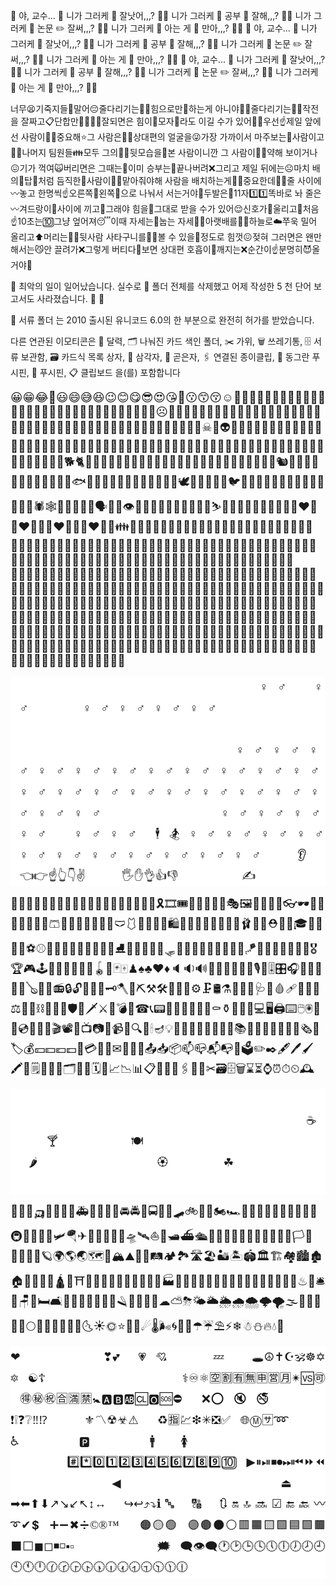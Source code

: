 


🏫 야, 교수... 🤢 니가 그러케 👊 잘낫어,,,? 👿👿 니가 그러케 👊 공부 📖 잘해,,,? 👿👿 니가 그러케 👊 논문 ✏️ 잘써,,,? 👿👿 니가 그러케 👊 아는 게 🦀 만아,,,? 👿👿 🏫 야, 교수... 🤢 니가 그러케 👊 잘낫어,,,? 👿👿 니가 그러케 👊 공부 📖 잘해,,,? 👿👿 니가 그러케 👊 논문 ✏️ 잘써,,,? 👿👿 니가 그러케 👊 아는 게 🦀 만아,,,? 👿👿 🏫 야, 교수... 🤢 니가 그러케 👊 잘낫어,,,? 👿👿 니가 그러케 👊 공부 📖 잘해,,,? 👿👿 니가 그러케 👊 논문 ✏️ 잘써,,,? 👿👿 니가 그러케 👊 아는 게 🦀 만아,,,? 👿👿



너무😫기죽지들👻말어😔줄다리기는🤜🤛힘으로만💪하는게 아니야🙅‍♂️줄다리기는🤜🤛작전을 잘짜고📋단합만👨‍👩‍👧‍👦잘되면은 힘이💪모자🎩라도 이길 수가 있어🙆‍♂️우선☝️제일 앞에선 사람이🙋‍♂️중요해⭐그 사람은🙋‍♂️상대편의 얼굴을😜가장 가까이서 마주보는💏사람이고🙋‍♂️나머지 팀원들👪모두 그의🙋‍♂️뒷모습을🙈본 사람이니깐 그 사람이🙋‍♂️약해 보이거나😖기가 꺽여🙀버리면은 그때는🤕이미 승부는🤒끝나버려❌그리고 제일 뒤에는☹️마치 배의🚢탑🗼처럼 듬직한💪사람이🙋‍♀️맡아줘야해 사람을 배치하는게👯‍♀️중요한데👯‍♂️줄 사이에〰️놓고 한명씩☝️오른쪽👀왼쪽👀으로 나눠서 서는거야👭두발은👟11자1️⃣1️⃣똑바로 놔 줄은〰️겨드랑이🙈사이에 끼고🙊그래야 힘을💪그대로 받을 수가 있어😌신호가🔢울리고📢처음☝️10초는🔟그냥 엎어져😴이때 자세는🤔눕는 자세🤸‍♀️아랫배를🧘‍♀️하늘로☁️쭈욱 밀어 올리고⬆️머리는🤦‍♀️뒷사람 사타구니를🏃‍♀️볼 수 있을👀정도로 힘껏😖젖혀 그러면은 왠만해서는😼안 끌려가❌그렇게 버티다😤보면 상대편 호흡이🤮깨지는❌순간이☝️분명히😈올거야🤙


🔸 최악의 일이 일어났습니다. 실수로 📁 폴더 전체를 삭제했고 어제 작성한 5 천 단어 보고서도 사라졌습니다. 📄 😤


📁 서류 폴더 는 2010 출시된 유니코드 6.0의 한 부분으로 완전히 허가를 받았습니다.

다른 연관된 이모티콘은 📅 달력, 🗂️ 나눠진 카드 색인 폴더, ✂️ 가위, 🗑️ 쓰레기통, 🗄️ 서류 보관함, 🗃️ 카드식 목록 상자, 📐 삼각자, 📏 곧은자, 🖇️ 연결된 종이클립, 📍 동그란 푸시핀, 📌 푸시핀, 📋 클립보드 을(를) 포함합니다


<span style="font-size: 14pt;">😀😁😂🤣😃😄😅😆😉😊😋😎😍😘🥰😗😙😚☺🙂🤗🤩🤔🤨😐😑😶🙄😏😣😥😮🤐😯😪😫🥱😴😌😛😜😝🤤😒😓😔😕🙃🤑😲☹🙁😖😞😟😤😢😭😦😧😨😩🤯😬😰😱🥵🥶😳🤪😵🥴😠😡🤬😷🤒🤕🤢🤮🤧😇🥳🥺🤠🤡🤥🤫🤭🧐🤓😈👿👹👺💀☠👻👽👾🤖💩😺😸😹😻😼😽🙀😿😾🐱‍👤🐱‍🏍🐱‍💻🐱‍🐉🐱‍👓🐱‍🚀🙈🙉🙊🐵🐶🐺🐱🦁🐯🦒🦊🦝🐮🐷🐗🐭🐹🐰🐻🐨🐼🐸🦓🐴🦄🐔🐲🐽🐾🐒🦍🦧🦮🐕‍🦺🐩🐕🐈🐅🐆🐎🦌🦏🦛🐂🐃🐄🐖🐏🐑🐐🐪🐫🦙🦘🦥🦨🦡🐘🐁🐀🦔🐇🐿🦎🐊🐢🐍🐉🦕🦖🦦🦈🐬🐳🐋🐟🐠🐡🦐🦑🐙🦞🦀🐚🦆🐓🦃🦅🕊🦢🦜🦩🦚🦉🐦🐧🐥🐤🐣🦇🦋🐌🐛🦟🦗🐜🐝🐞🦂🕷🕸🦠🧞‍♀️🧞‍♂️🗣👤👥👁👀🦴🦷👅👄🧠🦾🦿👣🤺⛷🤼‍♂️🤼‍♀️👯‍♂️👯‍♀️💑👩‍❤️‍👩👨‍❤️‍👨💏👩‍❤️‍💋‍👩👨‍❤️‍💋‍👨👪👨‍👩‍👦👨‍👩‍👧👨‍👩‍👧‍👦👨‍👩‍👦‍👦👨‍👩‍👧‍👧👨‍👨‍👦👨‍👨‍👧👨‍👨‍👧‍👦👨‍👨‍👦‍👦👨‍👨‍👧‍👧👩‍👩‍👦👩‍👩‍👧👩‍👩‍👧‍👦👩‍👩‍👦‍👦👩‍👩‍👧‍👧👩‍👦👩‍👧👩‍👧‍👦👩‍👦‍👦👩‍👧‍👧👨‍👦👨‍👧👨‍👧‍👦👨‍👦‍👦👨‍👧‍👧👭👩🏻‍🤝‍👩🏻👩🏼‍🤝‍👩🏻👩🏼‍🤝‍👩🏼👩🏽‍🤝‍👩🏻👩🏽‍🤝‍👩🏼👩🏽‍🤝‍👩🏽👩🏾‍🤝‍👩🏻👩🏾‍🤝‍👩🏼👩🏾‍🤝‍👩🏽👩🏾‍🤝‍👩🏾👩🏿‍🤝‍👩🏻👩🏿‍🤝‍👩🏼👩🏿‍🤝‍👩🏽👩🏿‍🤝‍👩🏾👩🏿‍🤝‍👩🏿👫👩🏻‍🤝‍🧑🏻👩🏻‍🤝‍🧑🏼👩🏻‍🤝‍🧑🏽👩🏻‍🤝‍🧑🏾👩🏻‍🤝‍🧑🏿👩🏼‍🤝‍🧑🏻👩🏼‍🤝‍🧑🏼👩🏼‍🤝‍🧑🏽👩🏼‍🤝‍🧑🏾👩🏼‍🤝‍🧑🏿👩🏽‍🤝‍🧑🏻👩🏽‍🤝‍🧑🏼👩🏽‍🤝‍🧑🏽👩🏽‍🤝‍🧑🏾👩🏽‍🤝‍🧑🏿👩🏾‍🤝‍🧑🏻👩🏾‍🤝‍🧑🏼👩🏾‍🤝‍🧑🏽👩🏾‍🤝‍🧑🏾👩🏾‍🤝‍🧑🏿👩🏿‍🤝‍🧑🏻👩🏿‍🤝‍🧑🏼👩🏿‍🤝‍🧑🏽👩🏿‍🤝‍🧑🏾👩🏿‍🤝‍🧑🏿👬👨🏻‍🤝‍👨🏻👨🏼‍🤝‍👨🏻👨🏼‍🤝‍👨🏼👨🏽‍🤝‍👨🏻👨🏽‍🤝‍👨🏼👨🏽‍🤝‍👨🏽👨🏾‍🤝‍👨🏻👨🏾‍🤝‍👨🏼👨🏾‍🤝‍👨🏽👨🏾‍🤝‍👨🏾👨🏿‍🤝‍👨🏻👨🏿‍🤝‍👨🏼👨🏿‍🤝‍👨🏽👨🏿‍🤝‍👨🏾👨🏿‍🤝‍👨🏿</span>


<p style="line-height: 1.8; font-family: 돋움; text-align: justify; background-color: rgb(255, 255, 255);"><span style="font-size: 14pt;">👩👨🧑👧👦🧒👶👵👴🧓👩‍🦰👨‍🦰👩‍🦱👨‍🦱👩‍🦲👨‍🦲👩‍🦳👨‍🦳👱‍♀️👱‍♂️👸🤴👳‍♀️👳‍♂️👲🧔👼🤶🎅👮‍♀️👮‍♂️🕵️‍♀️🕵️‍♂️💂‍♀️💂‍♂️👷‍♀️👷‍♂️👩‍⚕️👨‍⚕️👩‍🎓👨‍🎓👩‍🏫👨‍🏫👩‍⚖️👨‍⚖️👩‍🌾👨‍🌾👩‍🍳👨‍🍳👩‍🔧👨‍🔧👩‍🏭👨‍🏭👩‍💼👨‍💼👩‍🔬👨‍🔬👩‍💻👨‍💻👩‍🎤👨‍🎤👩‍🎨👨‍🎨👩‍✈️👨‍✈️👩‍🚀👨‍🚀👩‍🚒👨‍🚒🧕👰🤵🤱🤰🦸‍♀️🦸‍♂️🦹‍♀️🦹‍♂️🧙‍♀️🧙‍♂️🧚‍♀️🧚‍♂️🧛‍♀️🧛‍♂️🧜‍♀️🧜‍♂️🧝‍♀️🧝‍♂️🧟‍♀️🧟‍♂️🙍‍♀️🙍‍♂️🙎‍♀️🙎‍♂️🙅‍♀️🙅‍♂️🙆‍♀️🙆‍♂️🧏‍♀️🧏‍♂️💁‍♀️💁‍♂️🙋‍♀️🙋‍♂️🙇‍♀️🙇‍♂️🤦‍♀️🤦‍♂️🤷‍♀️🤷‍♂️💆‍♀️💆‍♂️💇‍♀️💇‍♂️🧖‍♀️🧖‍♂️🤹‍♀️🤹‍♂️👩‍🦽👨‍🦽👩‍🦼👨‍🦼👩‍🦯👨‍🦯🧎‍♀️🧎‍♂️🧍‍♀️🧍‍♂️🚶‍♀️🚶‍♂️🏃‍♀️🏃‍♂️💃🕺🧗‍♀️🧗‍♂️🧘‍♀️🧘‍♂️🛀🛌🕴🏇🏂🏌️‍♀️🏌️‍♂️🏄‍♀️🏄‍♂️🚣‍♀️🚣‍♂️🏊‍♀️🏊‍♂️🤽‍♀️🤽‍♂️🤾‍♀️🤾‍♂️⛹️‍♀️⛹️‍♂️🏋️‍♀️🏋️‍♂️🚴‍♀️🚴‍♂️🚵‍♀️🚵‍♂️🤸‍♀️🤸‍♂️🤳💪🦵🦶👂🦻👃🤏👈👉☝👆👇✌🤞🖖🤘🤙🖐✋👌👍👎✊👊🤛🤜🤚👋🤟✍👏👐🙌🤲🙏🤝💅</span></p>



<span style="font-size: 14pt;">🎈🎈🎆🎇🧨✨🎉🎊🎃🎄🎋🎍🎎🎏🎐🎑🧧🎀🎁🎗🎞🎟🎫🎠🎡🎢🎪🎭🖼🎨🧵🧶🛒👓🕶🦺🥽🥼🧥👔👕👖🩳🧣🧤🧦👗🥻👘👚🩲🩱👙👛👜👝🛍🎒👞👟🥾🥿👠👡👢🩰👑🧢⛑👒🎩🎓💋💄💍💎⚽⚾🥎🏀🏐🏈🏉🎱🎳🥌⛳⛸🎣🤿🎽🛶🎿🛷🥅🏒🥍🏏🏑🏓🏸🎾🥏🪁🎯🥊🥋🥇🥈🥉🏅🎖🏆🎮🕹🎰🎲🔮🧿🧩🧸🪀🎴🃏🀄♟♠♣♥♦🔈🔉🔊📢📣🔔🎼🎵🎶🎙🎤🎚🎛🎧📯🥁🎷🎺🎸🪕🎻🎹📻🔒🔓🔏🔐🔑🗝🪓🔨⛏⚒🛠🔧🔩🧱⚙🗜🛢⚗🧪🧫🧬🩺💉🩸🩹💊🔬🔭⚖📿🔗⛓🧰🧲🦯🛡🏹🗡⚔🔪💣🔫☎📞📟📠📱📲📳📴🚬⚰⚱🗿🔋🔌💻🖥🖨⌨🖱🖲💽💾💿📀🧮🎥🎬📽📡📺📷📸📹📼🔍🔎🕯🪔💡🔦🏮📔📕📖📗📘📙📚📓📒📃📜📄📑📰🗞🔖🏷💰💴💵💶💷💸💳🧾🏧✉📧📨📩📤📥📦📫📪📬📭📮🗳✏✒🖋🖊🖌🖍📝🗒💼📁📂🗂📅📆🗓📇📈📉📊📋📌📍📎🖇📏📐✂🗃🗄🗑⌛⏳⌚⏰⏱⏲🕰</span>


<p style="line-height: 1.8; font-family: 돋움; text-align: justify; background-color: rgb(255, 255, 255);"><span style="font-size: 14pt;">🍕🍔🍟🌭🍿🧂🥓🥚🍳🧇🥞🧈🍞🥐🥨🥯🥖🧀🥗🥙🥪🌮🌯🥫🍖🍗🥩🍠🥟🥠🥡🍱🍘🍙🍚🍛🍜🦪🍣🍤🍥🥮🍢🧆🥘🍲🍝🥣🥧🍦🍧🍨🍩🍪🎂🍰🧁🍫🍬🍭🍡🍮🍯🍼🥛🧃☕🍵🧉🍶🍾🍷🍸🍹🍺🍻🥂🥃🧊🥤🥢🍽🍴🥄🏺🥝🥥🍇🍈🍉🍊🍋🍌🍍🥭🍎🍏🍐🍑🍒🍓🍅🍆🌽🌶🍄🥑🥒🥬🥦🥔🧄🧅🥕🌰🥜💐🌸🏵🌹🌺🌻🌼🌷🥀☘🌱🌲🌳🌴🌵🌾🌿🍀🍁🍂🍃</span></p>



<span style="font-size: 14pt;">🚗🚓🚕🛺🚙🚌🚐🚎🚑🚒🚚🚛🚜🚘🚔🚖🚍🦽🦼🛹🚲🛴🛵🏍🏎🚄🚅🚈🚝🚞🚃🚋🚆🚉🚊🚇🚟🚠🚡🚂🛩🪂✈🛫🛬💺🚁🚀🛸🛰⛵🚤🛥⛴🛳🚢⚓🚏⛽🚨🚥🚦🚧🏁🏳‍🌈🏳🏴🏴‍☠️🚩🌌🪐🌍🌎🌏🗺🧭🏔⛰🌋🗻🛤🏕🏞🛣🏖🏜🏝🏟🏛🏗🏘🏙🏚🏠🏡⛪🕋🕌🛕🕍⛩🏢🏣🏤🏥🏦🏨🏩🏪🏫🏬🏭🏯🏰💒🗼🌉🗽🗾🎌⛲⛺🌁🌃🌄🌅🌆🌇♨💈🛎🧳🪑🚪🛏🛋🚽🧻🚿🛁🧼🧽🧴🪒🧷🧹🧺🧯☁⛅⛈🌤🌥🌦🌧🌨🌩🌪🌫🌝🌑🌒🌓🌔🌕🌖🌗🌘🌙🌚🌛🌜☀🌞⭐🌟🌠☄🌡🌬🌀🌈🌂☂☔⛱⚡❄☃⛄🔥💧🌊</span>


<p style="line-height: 1.8; font-family: 돋움; text-align: justify; background-color: rgb(255, 255, 255);"><span style="font-size: 14pt;">❤🧡💛💚💙💜🤎🖤🤍💔❣💕💞💓💗💖💘💝💟💌💢💥💤💦💨💫🕳☮✝☪🕉☸✡🔯🕎☯☦🛐⛎♈♉♊♋♌♍♎♏♐♑♒♓🆔⚕♾⚛🈳🈹🈶🈚🈸🈺🈷✴🆚🉑💮🉐㊙㊗🈴🈵🈲🚼🅰🅱🆎🆑🅾🆘⛔🛑📛❌⭕🚫🔇🔕🚭🚷🚯🚳🚱🔞📵❗❕❓❔‼⁉💯🔅🔆🔱⚜〽☢☣⚠🚸🔰♻🈯💹❇✳❎✅💠🌐Ⓜ🈂➿🛂🛃🛄🛅♿🚾🅿🚰🚹🚺🚻🚮📶🈁🆖🆗🆙🆒🆕🆓#️⃣*️⃣0️⃣1️⃣2️⃣3️⃣4️⃣5️⃣6️⃣7️⃣8️⃣9️⃣🔟🔢▶⏸⏯⏹⏺⏭⏮⏩⏪🔀🔁🔂◀🔼⏫🔽⏬⏏🎦➡⬅⬆⬇↗↘↙↖↕↔🔄↪↩⤴⤵ℹ🔤🔡🔠🔣🔃🔛🔝🔜☑🔚🔙〰➰✔💲💱➕➖✖➗©®™🔘🔴🟠🟡🟢🔵🟣🟤⚫⚪🟥🟧🟨🟩🟦🟪🟫⬛⬜◼◻◾◽▪▫🔶🔸🔷🔹🔺🔻🔲🔳💭🗯💬🗨👁‍🗨🕐🕑🕒🕓🕔🕕🕖🕗🕘🕙🕚🕛🕜🕝🕞🕟🕠🕡🕢🕣🕤🕥🕦🕧</span></p>



